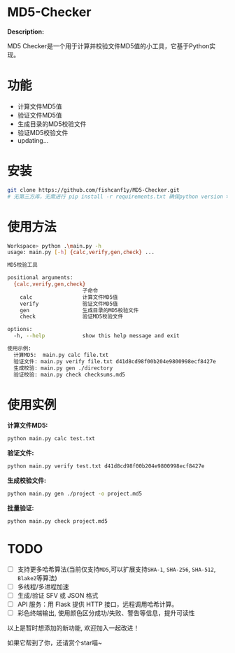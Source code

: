 # MD5-Checker

**Description:** 

MD5 Checker是一个用于计算并校验文件MD5值的小工具，它基于Python实现。

# 功能
- 计算文件MD5值
- 验证文件MD5值
- 生成目录的MD5校验文件
- 验证MD5校验文件
- updating...

# 安装
```bash
git clone https://github.com/fishcanf1y/MD5-Checker.git
# 无第三方库，无需进行 pip install -r requirements.txt 确保python version >= 3.7
```

# 使用方法
```bash
Workspace> python .\main.py -h                                                                                                 
usage: main.py [-h] {calc,verify,gen,check} ...

MD5校验工具

positional arguments:
  {calc,verify,gen,check}
                        子命令
    calc                计算文件MD5值
    verify              验证文件MD5值
    gen                 生成目录的MD5校验文件
    check               验证MD5校验文件

options:
  -h, --help            show this help message and exit

使用示例:
  计算MD5:  main.py calc file.txt
  验证文件: main.py verify file.txt d41d8cd98f00b204e9800998ecf8427e
  生成校验: main.py gen ./directory
  验证校验: main.py check checksums.md5
```

# 使用实例

**计算文件MD5:**
```bash
python main.py calc test.txt
```

**验证文件:**
```bash
python main.py verify test.txt d41d8cd98f00b204e9800998ecf8427e
```

**生成校验文件:**
```bash
python main.py gen ./project -o project.md5
```

**批量验证:**
```
python main.py check project.md5
```
# TODO
- [ ] 支持更多哈希算法(当前仅支持`MD5`,可以扩展支持`SHA-1`, `SHA-256`, `SHA-512`, `Blake2`等算法)
- [ ] 多线程/多进程加速
- [ ] 生成/验证 SFV 或 JSON 格式
- [ ] API 服务：用 Flask 提供 HTTP 接口，远程调用哈希计算。
- [ ] 彩色终端输出, 使用颜色区分成功/失败、警告等信息，提升可读性

以上是暂时想添加的新功能, 欢迎加入一起改进！

如果它帮到了你，还请赏个star喵~


